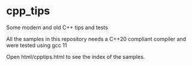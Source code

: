 # cpp_tips
Some modern and old C++ tips and tests

All the samples in this repository needs a C++20 compliant compiler
and were tested using gcc 11

Open html/cpptips.html to see the index of the samples.
